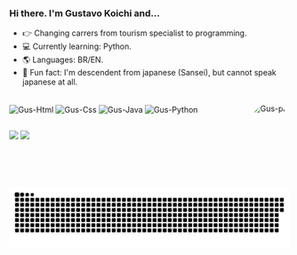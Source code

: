 ### Hi there. I'm Gustavo Koichi and...


- 👉 Changing carrers from tourism specialist to programming.
- 💻 Currently learning: Python.
- 🌎 Languages: BR/EN.
- 🤣 Fun fact: I'm descendent from japanese (Sansei), but cannot speak japanese at all.

<!--   <a href="https://github.com/gustavokoichi/github-readme-stats">
  <img align="center" src="https://github-readme-stats.vercel.app/api?username=gustavokoichi&show_icons=true&theme=bear&include_all_commits=true&count_private=true&repo=github-readme-stats"/>
  </a>
  <a href="https://github.com/gustavokoichi/convoychat">
  <img height="180em" src="https://github-readme-stats.vercel.app/api/top-langs/?username=gustavokoichi&layout=compact&theme=bear"/>
  </a> -->
  
<div style="display: inline_block"><br>
  <img align="center" alt="Gus-Html" height="30" width="40" src="https://cdn.jsdelivr.net/gh/devicons/devicon/icons/html5/html5-original.svg">
  <img align="center" alt="Gus-Css" height="30" width="40" src="https://cdn.jsdelivr.net/gh/devicons/devicon/icons/css3/css3-original.svg" /> 
  <img align="center" alt="Gus-Java" height="30" width="40" src="https://cdn.jsdelivr.net/gh/devicons/devicon/icons/java/java-original.svg" />
  <img align="center" alt="Gus-Python" height="30" width="40" src="https://cdn.jsdelivr.net/gh/devicons/devicon/icons/python/python-original.svg"/>

          
  <img align="right" alt="Gus-pic" height="150" style="border-radius:50px;" src="https://i.pinimg.com/originals/9c/b1/59/9cb159ed669f59d43cf2abc56c33f6a4.gif">
</div>
  
  ##
 
<div> 
  <a href = "mailto:guga_koichi@hotmail.com"><img src="https://img.shields.io/badge/Microsoft_Outlook-0078D4?style=for-the-badge&logo=microsoft-outlook&logoColor=white" target="_blank"></a>
  <a href="https://www.linkedin.com/in/gustavo-koichi-79b5b2a1/" target="_blank"><img src="https://img.shields.io/badge/-LinkedIn-%230077B5?style=for-the-badge&logo=linkedin&logoColor=white" target="_blank"></a> 
 
 
![Snake animation](https://github.com/gustavokoichi/gustavokoichi/blob/output/github-contribution-grid-snake.svg)
</div>
